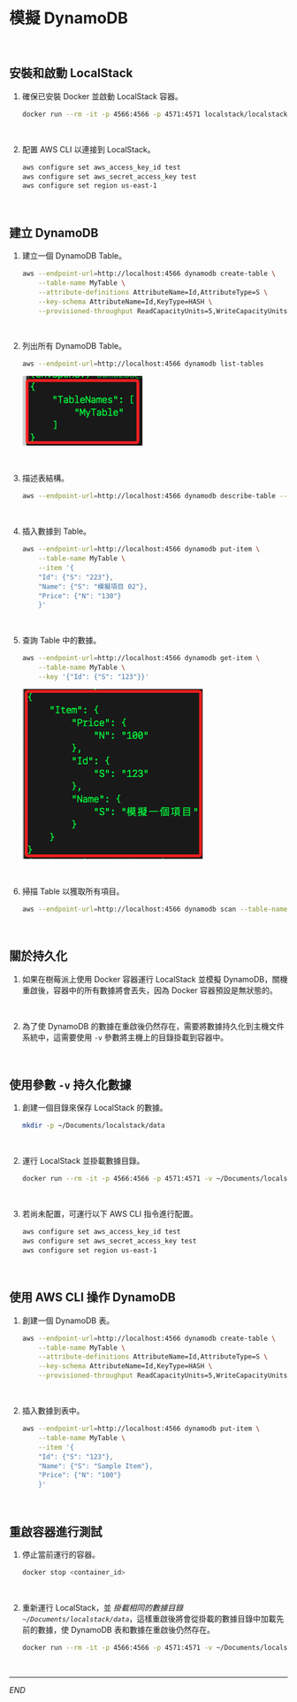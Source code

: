 # 模擬 DynamoDB

<br>

## 安裝和啟動 LocalStack

1. 確保已安裝 Docker 並啟動 LocalStack 容器。

    ```bash
    docker run --rm -it -p 4566:4566 -p 4571:4571 localstack/localstack
    ```

<br>

2. 配置 AWS CLI 以連接到 LocalStack。

    ```bash
    aws configure set aws_access_key_id test
    aws configure set aws_secret_access_key test
    aws configure set region us-east-1
    ```

<br>

## 建立 DynamoDB

1. 建立一個 DynamoDB Table。

    ```bash
    aws --endpoint-url=http://localhost:4566 dynamodb create-table \
        --table-name MyTable \
        --attribute-definitions AttributeName=Id,AttributeType=S \
        --key-schema AttributeName=Id,KeyType=HASH \
        --provisioned-throughput ReadCapacityUnits=5,WriteCapacityUnits=5
    ```

<br>

2. 列出所有 DynamoDB Table。

    ```bash
    aws --endpoint-url=http://localhost:4566 dynamodb list-tables
    ```

    ![](images/img_04.png)

<br>

3. 描述表結構。

    ```bash
    aws --endpoint-url=http://localhost:4566 dynamodb describe-table --table-name MyTable
    ```

<br>

4. 插入數據到 Table。

    ```bash
    aws --endpoint-url=http://localhost:4566 dynamodb put-item \
        --table-name MyTable \
        --item '{
        "Id": {"S": "223"},
        "Name": {"S": "模擬項目 02"},
        "Price": {"N": "130"}
        }'
    ```

<br>

5. 查詢 Table 中的數據。

    ```bash
    aws --endpoint-url=http://localhost:4566 dynamodb get-item \
        --table-name MyTable \
        --key '{"Id": {"S": "123"}}'
    ```

    ![](images/img_05.png)

<br>

6. 掃描 Table 以獲取所有項目。

    ```bash
    aws --endpoint-url=http://localhost:4566 dynamodb scan --table-name MyTable
    ```

<br>

## 關於持久化

1. 如果在樹莓派上使用 Docker 容器運行 LocalStack 並模擬 DynamoDB，關機重啟後，容器中的所有數據將會丟失，因為 Docker 容器預設是無狀態的。

<br>

2. 為了使 DynamoDB 的數據在重啟後仍然存在，需要將數據持久化到主機文件系統中，這需要使用 `-v` 參數將主機上的目錄掛載到容器中。

<br>

## 使用參數 `-v` 持久化數據

1. 創建一個目錄來保存 LocalStack 的數據。

    ```bash
    mkdir -p ~/Documents/localstack/data
    ```

<br>

2. 運行 LocalStack 並掛載數據目錄。

    ```bash
    docker run --rm -it -p 4566:4566 -p 4571:4571 -v ~/Documents/localstack/data:/tmp/localstack localstack/localstack
    ```

<br>

3. 若尚未配置，可運行以下 AWS CLI 指令進行配置。

    ```bash
    aws configure set aws_access_key_id test
    aws configure set aws_secret_access_key test
    aws configure set region us-east-1
    ```

<br>

## 使用 AWS CLI 操作 DynamoDB

1. 創建一個 DynamoDB 表。

    ```bash
    aws --endpoint-url=http://localhost:4566 dynamodb create-table \
        --table-name MyTable \
        --attribute-definitions AttributeName=Id,AttributeType=S \
        --key-schema AttributeName=Id,KeyType=HASH \
        --provisioned-throughput ReadCapacityUnits=5,WriteCapacityUnits=5
    ```

<br>

2. 插入數據到表中。

    ```bash
    aws --endpoint-url=http://localhost:4566 dynamodb put-item \
        --table-name MyTable \
        --item '{
        "Id": {"S": "123"},
        "Name": {"S": "Sample Item"},
        "Price": {"N": "100"}
        }'
    ```

<br>

## 重啟容器進行測試

1. 停止當前運行的容器。

    ```bash
    docker stop <container_id>
    ```

<br>

2. 重新運行 LocalStack，並 _掛載相同的數據目錄 `~/Documents/localstack/data`_，這樣重啟後將會從掛載的數據目錄中加載先前的數據，使 DynamoDB 表和數據在重啟後仍然存在。

    ```bash
    docker run --rm -it -p 4566:4566 -p 4571:4571 -v ~/Documents/localstack/data:/tmp/localstack localstack/localstack
    ```

<br>

___

_END_